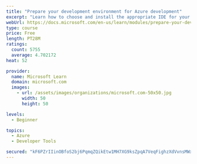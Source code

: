 ```yaml
---
title: "Prepare your development environment for Azure development"
excerpt: "Learn how to choose and install the appropriate IDE for your requirements to help you build, deploy, monitor, and scale cloud-hosted solutions."
webUrl: https://docs.microsoft.com/en-us/learn/modules/prepare-your-dev-environment-for-azure-development/
type: course
price: Free
length: PT28M
ratings:
  count: 5755
  average: 4.702172
heat: 52

provider:
  name: Microsoft Learn
  domain: microsoft.com
  images:
    - url: /assets/images/organizations/microsoft.com-50x50.jpg
      width: 50
      height: 50

levels:
  - Beginner

topics:
  - Azure
  - Developer Tools

secured: "kF6PZrIIinOBfoS2bj6PqmqZQikEtw1MH7XG9ksZpqA7VeqFighzXdVvnsMWxy4T/WPou/rpF5bJd67PHi5TQR+5Sced00SmHXWrPzu0UYkdNpRd3qEw9Gjewt0M2laPN09KN4Q+e36szQmGARhvcPNKK9lePoRnFH3uDWDaT+Rv0WsphpboZwYKOnouFz3kBZML2uyhpBPm+BxhmLzIh8s/FPQoTiIxqMV9PNhKDLE69VOls6xeMrJ2vmIsrso8OxCXWCPEffuDBUMdLw8Wj6E+rLFt9vsPiCDz5Wo2/7cY2jnJlUdAcwo8edko9r/o3FX6glEWu5CAq7EL0VOn+fAZqInQYl/pPrujhGTLwfpAPGPkSGj8UoT5523y7UGG0Cxi0H02aInm9Zlvo9IyQEI44b5fP9SnBsGOLNvdMlw=;oyfSDMCINkz0dfswRxYklw=="
---
```


